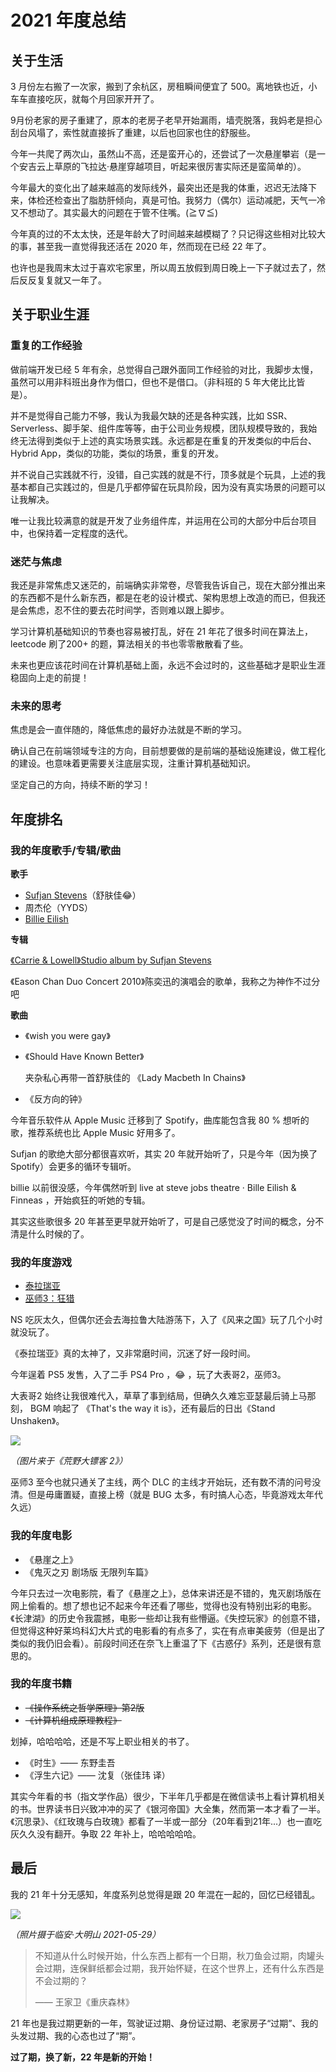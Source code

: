 # 2021 年度总结

## 关于生活

3 月份左右搬了一次家，搬到了余杭区，房租瞬间便宜了 500。离地铁也近，小车车直接吃灰，就每个月回家开开了。

9月份老家的房子重建了，原本的老房子老早开始漏雨，墙壳脱落，我妈老是担心刮台风塌了，索性就直接拆了重建，以后也回家也住的舒服些。

今年一共爬了两次山，虽然山不高，还是蛮开心的，还尝试了一次悬崖攀岩（是一个安吉云上草原的飞拉达·悬崖穿越项目，听起来很厉害实际还是蛮简单的）。

今年最大的变化出了越来越高的发际线外，最突出还是我的体重，迟迟无法降下来，体检还检查出了脂肪肝倾向，真是可怕。我努力（偶尔）运动减肥，天气一冷又不想动了。其实最大的问题在于管不住嘴。(≧∇≦)

今年真的过的不太太快，还是年龄大了时间越来越模糊了？只记得这些相对比较大的事，甚至我一直觉得我还活在 2020 年，然而现在已经 22 年了。

也许也是我周末太过于喜欢宅家里，所以周五放假到周日晚上一下子就过去了，然后反反复复就又一年了。

## 关于职业生涯

### 重复的工作经验

做前端开发已经 5 年有余，总觉得自己跟外面同工作经验的对比，我脚步太慢，虽然可以用非科班出身作为借口，但也不是借口。（非科班的 5 年大佬比比皆是）。

并不是觉得自己能力不够，我认为我最欠缺的还是各种实践，比如 SSR、Serverless、脚手架、组件库等等，由于公司业务规模，团队规模导致的，我始终无法得到类似于上述的真实场景实践。永远都是在重复的开发类似的中后台、Hybrid App，类似的功能，类似的场景，重复的开发。

并不说自己实践就不行，没错，自己实践的就是不行，顶多就是个玩具，上述的我基本都自己实践过的，但是几乎都停留在玩具阶段，因为没有真实场景的问题可以让我解决。

唯一让我比较满意的就是开发了业务组件库，并运用在公司的大部分中后台项目中，也保持着一定程度的迭代。

### 迷茫与焦虑

我还是非常焦虑又迷茫的，前端确实非常卷，尽管我告诉自己，现在大部分推出来的东西都不是什么新东西，都是在老的设计模式、架构思想上改造的而已，但我还是会焦虑，忍不住的要去花时间学，否则难以跟上脚步。

学习计算机基础知识的节奏也容易被打乱，好在 21 年花了很多时间在算法上，leetcode 刷了200+ 的题，算法相关的书也零零散散看了些。

未来也更应该花时间在计算机基础上面，永远不会过时的，这些基础才是职业生涯稳固向上走的前提！

### 未来的思考

焦虑是会一直伴随的，降低焦虑的最好办法就是不断的学习。

确认自己在前端领域专注的方向，目前想要做的是前端的基础设施建设，做工程化的建设。也意味着更需要关注底层实现，注重计算机基础知识。

坚定自己的方向，持续不断的学习！

## 年度排名

### 我的年度歌手/专辑/歌曲

**歌手**

- [Sufjan Stevens](https://en.wikipedia.org/wiki/Sufjan_Stevens)（舒肤佳😂）
- 周杰伦（YYDS）
- [Billie Eilish](https://zh.wikipedia.org/wiki/%E6%AF%94%E8%8E%89%C2%B7%E8%89%BE%E5%88%A9%E4%BB%80)

**专辑**

[《Carrie & Lowell》Studio album by Sufjan Stevens](https://en.wikipedia.org/wiki/Carrie_%26_Lowell) 

《Eason Chan Duo Concert 2010》陈奕迅的演唱会的歌单，我称之为神作不过分吧

**歌曲**

- 《wish you were gay》

- 《Should Have Known Better》

  夹杂私心再带一首舒肤佳的 《Lady Macbeth In Chains》

- 《反方向的钟》

今年音乐软件从 Apple Music 迁移到了 Spotify，曲库能包含我 80 % 想听的歌，推荐系统也比 Apple Music 好用多了。

Sufjan 的歌绝大部分都很喜欢听，其实 20 年就开始听了，只是今年（因为换了 Spotify）会更多的循环专辑听。

billie 以前很没感，今年偶然听到 live at steve jobs theatre · Bille Eilish & Finneas ，开始疯狂的听她的专辑。

其实这些歌很多 20 年甚至更早就开始听了，可是自己感觉没了时间的概念，分不清是什么时候的了。

### 我的年度游戏

- [泰拉瑞亚](https://zh.wikipedia.org/zh-hans/泰拉瑞亚)
- [巫师3：狂猎](https://zh.wikipedia.org/zh-hans/巫师3：狂猎)

NS 吃灰太久，但偶尔还会去海拉鲁大陆游荡下，入了《风来之国》玩了几个小时就没玩了。

《泰拉瑞亚》真的太神了，又非常磨时间，沉迷了好一段时间。

今年逞着 PS5 发售，入了二手 PS4 Pro ，😂 ，玩了大表哥2，巫师3。

大表哥2 始终让我很难代入，草草了事到结局，但确久久难忘亚瑟最后骑上马那刻， BGM 响起了 《That's the way it is》，还有最后的日出《Stand Unshaken》。

![](https://file.wangsijie.top/blog/202201242216267.png)

*（图片来于《荒野大镖客 2》）*

巫师3 至今也就只通关了主线，两个 DLC 的主线才开始玩，还有数不清的问号没清。但是毋庸置疑，直接上榜（就是 BUG 太多，有时搞人心态，毕竟游戏太年代久远）

### 我的年度电影

- 《悬崖之上》
- 《鬼灭之刃 剧场版 无限列车篇》

今年只去过一次电影院，看了《悬崖之上》，总体来讲还是不错的，鬼灭剧场版在网上偷看的。想了想也记不起来今年还看了哪些，觉得也没有特别出彩的电影。《长津湖》的历史令我震撼，电影一些却让我有些懵逼。《失控玩家》的创意不错，但觉得这种好莱坞科幻大片式的电影看的有点多了，实在有点审美疲劳（但是出了类似的我仍旧会看）。前段时间还在奈飞上重温了下《古惑仔》系列，还是很有意思的。

### 我的年度书籍

- ~~《操作系统之哲学原理》第2版~~
- ~~《计算机组成原理教程》~~

划掉，哈哈哈哈，还是不写上职业相关的书了。

- 《时生》—— 东野圭吾
- 《浮生六记》—— 沈复（张佳玮 译）

其实今年看的书（指文学作品）很少，下半年几乎都是在微信读书上看计算机相关的书。世界读书日兴致冲冲的买了《银河帝国》大全集，然而第一本才看了一半。《沉思录》、《红玫瑰与白玫瑰》都看了一半或一部分（20年看到21年...）也一直吃灰久久没有翻开。争取 22 年补上，哈哈哈哈哈。

## 最后

我的 21 年十分无感知，年度系列总觉得是跟 20 年混在一起的，回忆已经错乱。

![](https://file.wangsijie.top/blog/202201242335693.JPG)

*（照片摄于临安·大明山 2021-05-29）*

> 不知道从什么时候开始，什么东西上都有一个日期，秋刀鱼会过期，肉罐头会过期，连保鲜纸都会过期，我开始怀疑，在这个世界上，还有什么东西是不会过期的？
>
> —— 王家卫《重庆森林》

21 年也是我过期更新的一年，驾驶证过期、身份证过期、老家房子“过期”、我的头发过期、我的心态也过了“期”。

**过了期，换了新，22 年是新的开始！**
